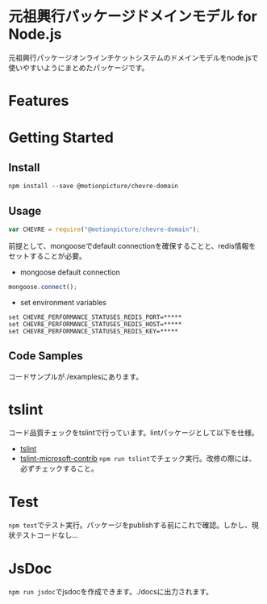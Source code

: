# 元祖興行パッケージドメインモデル for Node.js

元祖興行パッケージオンラインチケットシステムのドメインモデルをnode.jsで使いやすいようにまとめたパッケージです。

# Features

# Getting Started

## Install

```shell
npm install --save @motionpicture/chevre-domain
```

## Usage

```Javascript
var CHEVRE = require("@motionpicture/chevre-domain");
```

前提として、mongooseでdefault connectionを確保することと、redis情報をセットすることが必要。

* mongoose default connection
```Javascript
mongoose.connect();
```

* set environment variables
```shell
set CHEVRE_PERFORMANCE_STATUSES_REDIS_PORT=*****
set CHEVRE_PERFORMANCE_STATUSES_REDIS_HOST=*****
set CHEVRE_PERFORMANCE_STATUSES_REDIS_KEY=*****
```

## Code Samples

コードサンプルが./examplesにあります。

# tslint

コード品質チェックをtslintで行っています。lintパッケージとして以下を仕様。
* [tslint](https://github.com/palantir/tslint)
* [tslint-microsoft-contrib](https://github.com/Microsoft/tslint-microsoft-contrib)
`npm run tslint`でチェック実行。改修の際には、必ずチェックすること。

# Test

`npm test`でテスト実行。パッケージをpublishする前にこれで確認。しかし、現状テストコードなし...

# JsDoc

`npm run jsdoc`でjsdocを作成できます。./docsに出力されます。
